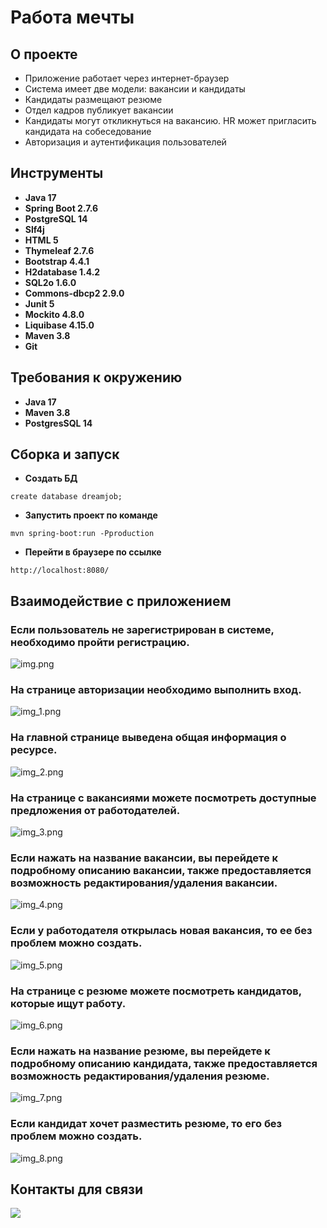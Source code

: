 # Работа мечты

## О проекте

* Приложение работает через интернет-браузер
* Система имеет две модели: вакансии и кандидаты
* Кандидаты размещают резюме
* Отдел кадров публикует вакансии
* Кандидаты могут откликнуться на вакансию. HR может пригласить кандидата на собеседование
* Авторизация и аутентификация пользователей

## Инструменты

- **Java 17**
- **Spring Boot 2.7.6**
- **PostgreSQL 14**
- **Slf4j**
- **HTML 5**
- **Thymeleaf 2.7.6**
- **Bootstrap 4.4.1**
- **H2database 1.4.2**
- **SQL2o 1.6.0**
- **Commons-dbcp2 2.9.0**
- **Junit 5**
- **Mockito 4.8.0**
- **Liquibase 4.15.0**
- **Maven 3.8**
- **Git**

## Требования к окружению

- **Java 17**
- **Maven 3.8**
- **PostgresSQL 14**

## Сборка и запуск<br>

- **Создать БД**

``` shell 
create database dreamjob;
```

- **Запустить проект по команде**

``` shell 
mvn spring-boot:run -Pproduction
```

- **Перейти в браузере по ссылке**

``` shell 
http://localhost:8080/
```

## Взаимодействие с приложением<br>

### Если пользователь не зарегистрирован в системе, необходимо пройти регистрацию.
![img.png](images/img.png)

### На странице авторизации необходимо выполнить вход.
![img_1.png](images/img_1.png)

### На главной странице выведена общая информация о ресурсе.
![img_2.png](images/img_2.png)

### На странице с вакансиями можете посмотреть доступные предложения от работодателей.
![img_3.png](images/img_3.png)

### Если нажать на название вакансии, вы перейдете к подробному описанию вакансии, также предоставляется возможность редактирования/удаления вакансии.
![img_4.png](images/img_4.png)

### Если у работодателя открылась новая вакансия, то ее без проблем можно создать.
![img_5.png](images/img_5.png)

### На странице с резюме можете посмотреть кандидатов, которые ищут работу.
![img_6.png](images/img_6.png)

### Если нажать на название резюме, вы перейдете к подробному описанию кандидата, также предоставляется возможность редактирования/удаления резюме.
![img_7.png](images/img_7.png)

### Если кандидат хочет разместить резюме, то его без проблем можно создать.
![img_8.png](images/img_8.png)

## Контакты для связи<br>
<a href="https://t.me/OvercomingJunk" target="blank"><img src="https://img.icons8.com/clouds/50/000000/telegram-app.png"/></a>

